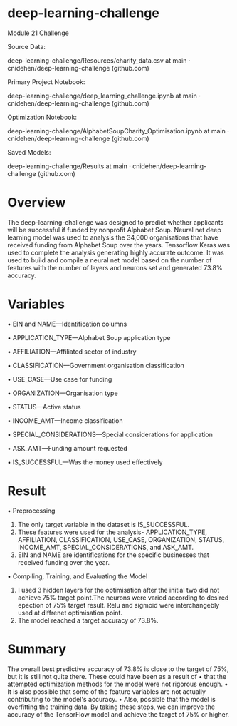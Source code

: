 # deep-learning-challenge
Module 21 Challenge

Source Data:  

deep-learning-challenge/Resources/charity_data.csv at main · cnidehen/deep-learning-challenge (github.com)

Primary Project Notebook: 

deep-learning-challenge/deep_learning_challenge.ipynb at main · cnidehen/deep-learning-challenge (github.com)

Optimization Notebook: 

deep-learning-challenge/AlphabetSoupCharity_Optimisation.ipynb at main · cnidehen/deep-learning-challenge (github.com)

Saved Models: 

deep-learning-challenge/Results at main · cnidehen/deep-learning-challenge (github.com)




# Overview

The deep-learning-challenge was designed to predict whether applicants will be successful if funded by nonprofit Alphabet Soup. Neural net deep learning model was used to analysis the 34,000 organisations that have received funding from Alphabet Soup over the years.
Tensorflow Keras was used to complete the analysis generating highly accurate outcome. It was used to build and compile a neural net model based on the number of features with the number of layers and neurons set and generated 73.8% accuracy.

# Variables

•	EIN and NAME—Identification columns

•	APPLICATION_TYPE—Alphabet Soup application type

•	AFFILIATION—Affiliated sector of industry

•	CLASSIFICATION—Government organisation classification

•	USE_CASE—Use case for funding

•	ORGANIZATION—Organisation type

•	STATUS—Active status

•	INCOME_AMT—Income classification

•	SPECIAL_CONSIDERATIONS—Special considerations for application

•	ASK_AMT—Funding amount requested

•	IS_SUCCESSFUL—Was the money used effectively


# Result

•	Preprocessing

1.	The only target variable in the dataset is IS_SUCCESSFUL.
2.	These features were used for the analysis- APPLICATION_TYPE, AFFILIATION, CLASSIFICATION, USE_CASE, ORGANIZATION, STATUS, INCOME_AMT, SPECIAL_CONSIDERATIONS, and ASK_AMT.
3.	EIN and NAME are identifications for the specific businesses that received funding over the year.
   
•	Compiling, Training, and Evaluating the Model

1.	I used 3 hidden layers for the optimisation after the initial two did not achieve 75% target point.The neurons were varied according to desired epection of 75% target result. Relu and sigmoid were interchangebly used at diffrenet optimisation point. 
3.	The model reached a target accuracy of 73.8%.

# Summary

The overall best predictive accuracy of 73.8% is close to the target of 75%, but it is still not quite there. These could have been as a result of 
•	that the attempted optimization methods for the model were not rigorous enough.
•	It is also possible that some of the feature variables are not actually contributing to the model's accuracy. 
•	Also, possible that the model is overfitting the training data. By taking these steps, we can improve the accuracy of the TensorFlow model and achieve the target of 75% or higher.

